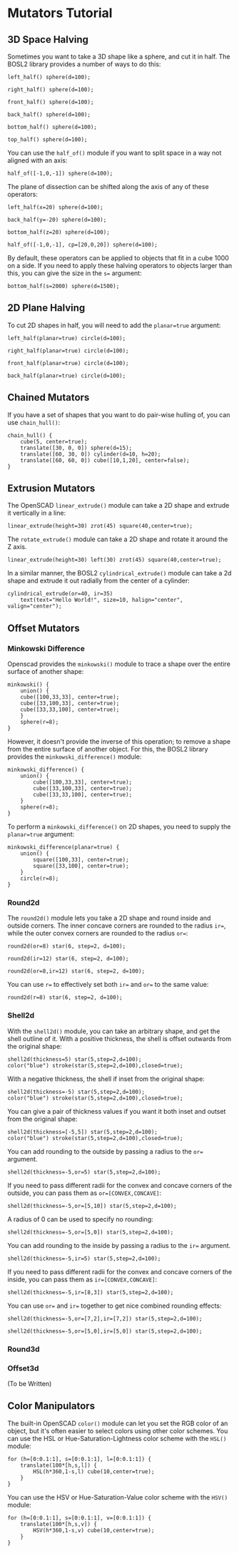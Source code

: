 # Mutators Tutorial

<!-- TOC -->

## 3D Space Halving
Sometimes you want to take a 3D shape like a sphere, and cut it in half.
The BOSL2 library provides a number of ways to do this:

```openscad
left_half() sphere(d=100);
```

```openscad
right_half() sphere(d=100);
```

```openscad
front_half() sphere(d=100);
```

```openscad
back_half() sphere(d=100);
```

```openscad
bottom_half() sphere(d=100);
```

```openscad
top_half() sphere(d=100);
```

You can use the `half_of()` module if you want to split space in a way not aligned with an axis:

```openscad
half_of([-1,0,-1]) sphere(d=100);
```

The plane of dissection can be shifted along the axis of any of these operators:

```openscad
left_half(x=20) sphere(d=100);
```

```openscad
back_half(y=-20) sphere(d=100);
```

```openscad
bottom_half(z=20) sphere(d=100);
```

```openscad
half_of([-1,0,-1], cp=[20,0,20]) sphere(d=100);
```

By default, these operators can be applied to objects that fit in a cube 1000 on a side. If you need
to apply these halving operators to objects larger than this, you can give the size in the `s=`
argument:

```openscad
bottom_half(s=2000) sphere(d=1500);
```

## 2D Plane Halving
To cut 2D shapes in half, you will need to add the `planar=true` argument:

```openscad
left_half(planar=true) circle(d=100);
```

```openscad
right_half(planar=true) circle(d=100);
```

```openscad
front_half(planar=true) circle(d=100);
```

```openscad
back_half(planar=true) circle(d=100);
```

## Chained Mutators
If you have a set of shapes that you want to do pair-wise hulling of, you can use `chain_hull()`:

```openscad
chain_hull() {
    cube(5, center=true);
    translate([30, 0, 0]) sphere(d=15);
    translate([60, 30, 0]) cylinder(d=10, h=20);
    translate([60, 60, 0]) cube([10,1,20], center=false);
}
```

## Extrusion Mutators
The OpenSCAD `linear_extrude()` module can take a 2D shape and extrude it vertically in a line:

```openscad
linear_extrude(height=30) zrot(45) square(40,center=true);
```

The `rotate_extrude()` module can take a 2D shape and rotate it around the Z axis.

```openscad
linear_extrude(height=30) left(30) zrot(45) square(40,center=true);
```

In a similar manner, the BOSL2 `cylindrical_extrude()` module can take a 2d shape and extrude it
out radially from the center of a cylinder:

```openscad
cylindrical_extrude(or=40, ir=35)
    text(text="Hello World!", size=10, halign="center", valign="center");
```


## Offset Mutators

### Minkowski Difference
Openscad provides the `minkowski()` module to trace a shape over the entire surface of another shape:

```openscad
minkowski() {
    union() {
	cube([100,33,33], center=true);
	cube([33,100,33], center=true);
	cube([33,33,100], center=true);
    }
    sphere(r=8);
}
```

However, it doesn't provide the inverse of this operation; to remove a shape from the entire surface
of another object.  For this, the BOSL2 library provides the `minkowski_difference()` module:

```openscad
minkowski_difference() {
    union() {
        cube([100,33,33], center=true);
        cube([33,100,33], center=true);
        cube([33,33,100], center=true);
    }
    sphere(r=8);
}
```

To perform a `minkowski_difference()` on 2D shapes, you need to supply the `planar=true` argument:

```openscad-2D
minkowski_difference(planar=true) {
    union() {
        square([100,33], center=true);
        square([33,100], center=true);
    }
    circle(r=8);
}
```

### Round2d
The `round2d()` module lets you take a 2D shape and round inside and outside corners.  The inner concave corners are rounded to the radius `ir=`, while the outer convex corners are rounded to the radius `or=`:

```openscad-2D
round2d(or=8) star(6, step=2, d=100);
```

```openscad-2D
round2d(ir=12) star(6, step=2, d=100);
```

```openscad-2D
round2d(or=8,ir=12) star(6, step=2, d=100);
```

You can use `r=` to effectively set both `ir=` and `or=` to the same value:

```openscad-2D
round2d(r=8) star(6, step=2, d=100);
```

### Shell2d
With the `shell2d()` module, you can take an arbitrary shape, and get the shell outline of it.
With a positive thickness, the shell is offset outwards from the original shape:

```openscad-2D
shell2d(thickness=5) star(5,step=2,d=100);
color("blue") stroke(star(5,step=2,d=100),closed=true);
```

With a negative thickness, the shell if inset from the original shape:

```openscad-2D
shell2d(thickness=-5) star(5,step=2,d=100);
color("blue") stroke(star(5,step=2,d=100),closed=true);
```

You can give a pair of thickness values if you want it both inset and outset from the original shape:

```openscad-2D
shell2d(thickness=[-5,5]) star(5,step=2,d=100);
color("blue") stroke(star(5,step=2,d=100),closed=true);
```

You can add rounding to the outside by passing a radius to the `or=` argument.

```openscad-2D
shell2d(thickness=-5,or=5) star(5,step=2,d=100);
```

If you need to pass different radii for the convex and concave corners of the outside, you can pass them as `or=[CONVEX,CONCAVE]`:

```openscad-2D
shell2d(thickness=-5,or=[5,10]) star(5,step=2,d=100);
```

A radius of 0 can be used to specify no rounding:

```openscad-2D
shell2d(thickness=-5,or=[5,0]) star(5,step=2,d=100);
```

You can add rounding to the inside by passing a radius to the `ir=` argument.

```openscad-2D
shell2d(thickness=-5,ir=5) star(5,step=2,d=100);
```

If you need to pass different radii for the convex and concave corners of the inside, you can pass them as `ir=[CONVEX,CONCAVE]`:

```openscad-2D
shell2d(thickness=-5,ir=[8,3]) star(5,step=2,d=100);
```

You can use `or=` and `ir=` together to get nice combined rounding effects:

```openscad-2D
shell2d(thickness=-5,or=[7,2],ir=[7,2]) star(5,step=2,d=100);
```

```openscad-2D
shell2d(thickness=-5,or=[5,0],ir=[5,0]) star(5,step=2,d=100);
```


### Round3d
### Offset3d
(To be Written)


## Color Manipulators
The built-in OpenSCAD `color()` module can let you set the RGB color of an object, but it's often
easier to select colors using other color schemes.  You can use the HSL or Hue-Saturation-Lightness
color scheme with the `HSL()` module:

```openscad
for (h=[0:0.1:1], s=[0:0.1:1], l=[0:0.1:1]) {
    translate(100*[h,s,l]) {
        HSL(h*360,1-s,l) cube(10,center=true);
    }
}
```

You can use the HSV or Hue-Saturation-Value color scheme with the `HSV()` module:

```openscad
for (h=[0:0.1:1], s=[0:0.1:1], v=[0:0.1:1]) {
    translate(100*[h,s,v]) {
        HSV(h*360,1-s,v) cube(10,center=true);
    }
}
```


